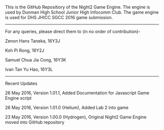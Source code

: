 This is the GitHub Repositiory of the Night2 Game Engine.
The engine is used by Dunman High School Junior High Infocomm Club.
The game engine is used for DHS JHICC SGCC 2016 game submission.

-----

For any queries, please direct them to (in no order of contribution)-

Zenon Hans Taneka, 16Y3J

Koh Pi Rong, 16Y2J

Samuel Chua Jia Cong, 16Y3K

Ivan Tan Yu Hao, 16Y3L

-----

Recent Updates

26 May 2016, Version 1.01.1, Added Documentation for Javascript Game Engine script

26 May 2016, Version 1.01.0 (Helium), Added Lab 2 into game

23 May 2016, Version 1.00.0 (Hydrogen), Original Night2 Game Engine moved into GitHub repository
